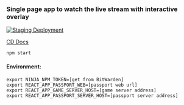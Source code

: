 ### Single page app to watch the live stream with interactive overlay

[![Staging Deployment](https://github.com/ninja-syndicate/supremacy-stream-site/actions/workflows/deploy-staging.yml/badge.svg)](https://github.com/ninja-syndicate/supremacy-stream-site/actions/workflows/deploy-staging.yml)

[CD Docs](.github/workflows/README.md)

```
npm start
```

#### Environment:

```
export NINJA_NPM_TOKEN=[get from BitWarden]
export REACT_APP_PASSPORT_WEB=[passport web url]
export REACT_APP_GAME_SERVER_HOST=[game server address]
export REACT_APP_PASSPORT_SERVER_HOST=[passport server address]
```

